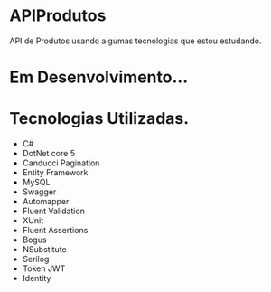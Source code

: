 # APIProdutos
API de Produtos usando algumas tecnologias que estou estudando.


# Em Desenvolvimento...

# Tecnologias Utilizadas.
- C#
- DotNet core 5 
- Canducci Pagination
- Entity Framework
- MySQL
- Swagger 
- Automapper
- Fluent Validation
- XUnit
- Fluent Assertions
- Bogus
- NSubstitute
- Serilog
- Token JWT
- Identity
